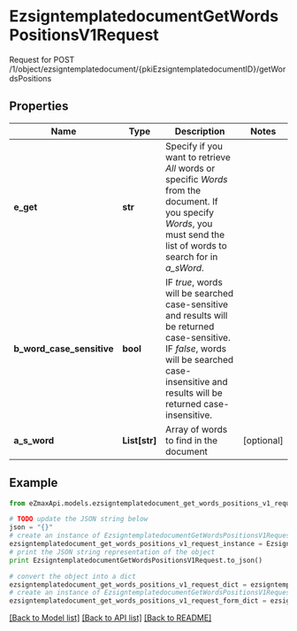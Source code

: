 # EzsigntemplatedocumentGetWordsPositionsV1Request

Request for POST /1/object/ezsigntemplatedocument/{pkiEzsigntemplatedocumentID}/getWordsPositions

## Properties

Name | Type | Description | Notes
------------ | ------------- | ------------- | -------------
**e_get** | **str** | Specify if you want to retrieve *All* words or specific *Words* from the document. If you specify *Words*, you must send the list of words to search for in *a_sWord*. | 
**b_word_case_sensitive** | **bool** | IF *true*, words will be searched case-sensitive and results will be returned case-sensitive. IF *false*, words will be searched case-insensitive and results will be returned case-insensitive. | 
**a_s_word** | **List[str]** | Array of words to find in the document | [optional] 

## Example

```python
from eZmaxApi.models.ezsigntemplatedocument_get_words_positions_v1_request import EzsigntemplatedocumentGetWordsPositionsV1Request

# TODO update the JSON string below
json = "{}"
# create an instance of EzsigntemplatedocumentGetWordsPositionsV1Request from a JSON string
ezsigntemplatedocument_get_words_positions_v1_request_instance = EzsigntemplatedocumentGetWordsPositionsV1Request.from_json(json)
# print the JSON string representation of the object
print EzsigntemplatedocumentGetWordsPositionsV1Request.to_json()

# convert the object into a dict
ezsigntemplatedocument_get_words_positions_v1_request_dict = ezsigntemplatedocument_get_words_positions_v1_request_instance.to_dict()
# create an instance of EzsigntemplatedocumentGetWordsPositionsV1Request from a dict
ezsigntemplatedocument_get_words_positions_v1_request_form_dict = ezsigntemplatedocument_get_words_positions_v1_request.from_dict(ezsigntemplatedocument_get_words_positions_v1_request_dict)
```
[[Back to Model list]](../README.md#documentation-for-models) [[Back to API list]](../README.md#documentation-for-api-endpoints) [[Back to README]](../README.md)



